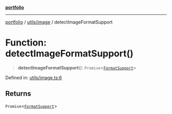[**portfolio**](../../../README.md)

***

[portfolio](../../../modules.md) / [utils/image](../README.md) / detectImageFormatSupport

# Function: detectImageFormatSupport()

> **detectImageFormatSupport**(): `Promise`\<[`FormatSupport`](../interfaces/FormatSupport.md)\>

Defined in: [utils/image.ts:6](https://github.com/tnorlund/Portfolio/blob/bbcd43c88368ae4995c089847299ae8259c35e06/portfolio/utils/image.ts#L6)

## Returns

`Promise`\<[`FormatSupport`](../interfaces/FormatSupport.md)\>
